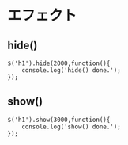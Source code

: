 ﻿# エフェクト
## hide()

```clike
$('h1').hide(2000,function(){
    console.log('hide() done.');
});

```

## show()

```clike
$('h1').show(3000,function(){
    console.log('show() done.');
});
```
